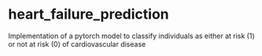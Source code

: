 # heart_failure_prediction
Implementation of a pytorch model to classify individuals as either at risk (1) or not at risk (0) of cardiovascular disease
